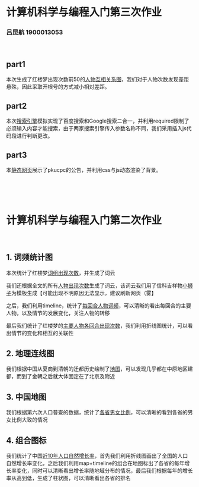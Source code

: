 # 计算机科学与编程入门第三次作业

### 吕昆航 1900013053

<br>

## part1
  本次生成了红楼梦出现次数前50的[人物互相关系图](https://komqaq.github.io/hw03/part1/output/graph.html)，我们对于人物次数发现差距悬殊，因此采取开根号的方式减小相对差距。

## part2
  本次[搜索引擎](https://komqaq.github.io/hw03/part2/search.html)模拟实现了百度搜索和Google搜索二合一，并利用required限制了必须输入内容才能搜索，由于两家搜索引擎传入参数名称不同，我们采用插入js代码段进行判断更改。

## part3
  本[静态网页](https://komqaq.github.io/hw03/part3/index.html)展示了pkucpc的公告，并利用css与js动态渲染了背景。


<br>

<br>

<br>

# 计算机科学与编程入门第二次作业

<br>

## 1. 词频统计图
  本次统计了红楼梦[词组出现次数](https://komqaq.github.io/hw02/hongloumeng/output/words.html)，并生成了词云

  我们还根据全文的所有[人物出现次数](https://komqaq.github.io/hw02/hongloumeng/output/names.html)生成了词云，该词云我们用了信科吉祥物[小狮子](https://komqaq.github.io/hw02/hongloumeng/qaz.jpeg)为模板生成【可能出现不明原因无法显示，建议刷新网页（雾】

  之后，我们利用timeline，统计了[每回合人物词频](https://komqaq.github.io/hw02/hongloumeng/output/timeline_pie.html)，可以清晰的看出每回合的主要人物，以及情节的发展变化，关注人物的转移

  最后我们统计了红楼梦的[主要人物各回合出现次数](https://komqaq.github.io/hw02/hongloumeng/output/line1.html)，我们利用折线图统计，可以看出情节的变化和相互的关联性

## 2. 地理连线图
  我们根据中国从夏商到清朝的迁都历史绘制了[地图](https://komqaq.github.io/hw02/geo/output/lines.html)，可以发现几乎都在中原地区建都，而到了金朝之后就大体固定在了北京及附近

## 3. 中国地图
  我们根据第六次人口普查的数据，统计了[各省男女比例](https://komqaq.github.io/hw02/map/output/maps.html)，可以清晰的看到各省的男女比例大致的情况

## 4. 组合图标
  我们统计了中国[近10年人口自然增长率](https://komqaq.github.io/hw02/charts/output/pages.html)，首先我们利用折线图画出了全国的人口自然增长率变化，之后我们利用map+timeline的组合在地图标出了各省的每年增长率变化，同时可以清晰看出增长率随地域分布的情况，最后我们根据每年的增长率从高到低，生成了柱状图，可以清晰看出各省的排名

